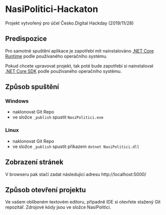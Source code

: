 # NasiPolitici-Hackaton

Projekt vytvořený pro účel Česko.Digital Hackday (2019/11/28)

## Predispozice

Pro samotné spuštění aplikace je zapotřebí mít nainstalováno [.NET Core Runtime](https://dotnet.microsoft.com/download) podle používaného operačního systému.

Pokud chcete upravovat projekt, tak poté bude zapotřebí si nainstalovat [.NET Core SDK](https://dotnet.microsoft.com/download) podle používaného operačního systému.

## Způsob spuštění

### Windows

- naklonovat Git Repo
- ve složce `_publish` spustit `NasiPolitici.exe`

### Linux

- naklonovat Git Repo
- ve složce `_publish` spustit příkazem `dotnet NasiPolitici.dll`

## Zobrazení stránek

V browseru pak stačí zadat následující adresu http://localhost:5000/

## Způsob otevření projektu

Ve vašem oblíbeném textovém editoru, případně IDE si otevřete stažený Git repozitář. Zdrojové kódy jsou ve složce NasiPolitici.
